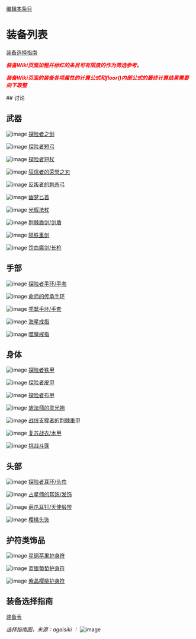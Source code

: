 [编辑本条目](https://github.com/GuguTown/Wiki/edit/main/equip/index.md)
# 装备列表
[装备选择指南](#装备选择指南)
<p><font color="#FF0000"><b><i>装备Wiki页面加粗并标红的条目可有限度的作为筛选参考。</i></b></font></p>
<p><font color="#FF0000"><b><i>装备Wiki页面的装备各项属性的计算公式和floor()内部公式的最终计算结果需要向下取整</i></b></font></p>
## 讨论
<script  src="https://utteranc.es/client.js" repo="GuguTown/Discuss" issue-term="pathname" theme="github-light" crossorigin="anonymous" async></script>

## 武器
![image](https://user-images.githubusercontent.com/35645329/193943455-16c3300f-0995-47fb-bad3-b97333d3ebf8.png) [探险者之剑](探险者之剑.md)   

![image](https://user-images.githubusercontent.com/35645329/193943534-eec9128e-3336-4322-9a8e-8cbc9bb51682.png) [探险者短弓](探险者短弓.md)   

![image](https://user-images.githubusercontent.com/35645329/193943792-998524c6-1018-489c-a598-42b8fb97067a.png) [探险者短杖](探险者短杖.md)   

![image](https://user-images.githubusercontent.com/35645329/193961508-6b9ac419-9dc4-495c-af71-93fb6a6d9a75.png) [狂信者的荣誉之刃](狂信者的荣誉之刃.md)   

![image](https://user-images.githubusercontent.com/35645329/193961676-9c5e806e-2077-44bb-b54e-7029998eba46.png) [反叛者的刺杀弓](反叛者的刺杀弓.md)    

![image](https://user-images.githubusercontent.com/35645329/193961859-0ba2de37-7ca2-4aeb-b286-aacc400d3e4b.png) [幽梦匕首](幽梦匕首.md)    

![image](https://user-images.githubusercontent.com/35645329/193962047-d4b1109c-60df-425b-8828-608205c59de7.png) [光辉法杖](光辉法杖.md)     

![image](https://user-images.githubusercontent.com/35645329/193962152-8ba435a3-e814-43c5-9561-94597cf08075.png) [荆棘盾剑/剑盾](荆棘盾剑.md)    

![image](https://user-images.githubusercontent.com/35645329/193962270-9058a005-bdea-45fe-b21b-998bdd140792.png) [陨铁重剑](陨铁重剑.md)    

![image](https://user-images.githubusercontent.com/35645329/193962396-d0351d78-1fda-49cc-93cb-d746695ab6c4.png) [饮血魔剑/长枪](饮血魔剑.md)    

## 手部

![image](https://user-images.githubusercontent.com/35645329/193943814-c867c104-2543-4894-9dbd-f6944795860c.png) [探险者手环/手套](探险者手环.md)   

![image](https://user-images.githubusercontent.com/35645329/193947029-22378c7a-1c91-4e86-88cc-a8b142901086.png) [命师的传承手环](命师的传承手环.md)    

![image](https://user-images.githubusercontent.com/35645329/193947095-aa80f453-3ec1-4734-b3f9-975ca555a604.png) [秃鹫手环/手套](秃鹫手环.md)    

![image](https://user-images.githubusercontent.com/35645329/193947361-1c9e4475-7eee-4efe-ac5f-9d999a3e2008.png) [海星戒指](海星戒指.md)    

![image](https://user-images.githubusercontent.com/35645329/193947407-cdc6cb47-564a-43a7-9676-dd866820aa66.png) [噬魔戒指](噬魔戒指.md)   

## 身体

![image](https://user-images.githubusercontent.com/35645329/193943906-8a3b2c16-6e0f-43ec-a893-734cb3405109.png) [探险者铁甲](探险者铁甲.md)   

![image](https://user-images.githubusercontent.com/35645329/193943924-6a3da4a1-428e-4038-aa34-a6964a70f174.png) [探险者皮甲](探险者皮甲.md)   

![image](https://user-images.githubusercontent.com/35645329/193943853-bb06aadc-ce40-4e1d-a45b-256a0abb1a05.png) [探险者布甲](探险者布甲.md)   

![image](https://user-images.githubusercontent.com/35645329/193944192-29cdd432-49fe-4cc5-9810-8d4ece82ac87.png) [旅法师的灵光袍](旅法师的灵光袍.md)     

![image](https://user-images.githubusercontent.com/35645329/193945636-cb855436-2d01-4378-8476-4ffc861402bf.png) [战线支撑者的荆棘重甲](战线支撑者的荆棘重甲.md)    

![image](https://user-images.githubusercontent.com/35645329/193946310-ea439873-51d2-4f2e-9d09-1fb4df795ee3.png) [复苏战衣/木甲](复苏战衣.md)    

![image](https://user-images.githubusercontent.com/35645329/193946338-565fd6e6-ccc3-493e-a226-ebbbfe56dcee.png) [挑战斗篷](挑战斗篷.md)    

## 头部

![image](https://user-images.githubusercontent.com/35645329/193944087-f7b279fd-0c47-4697-9d48-8b45bc253dae.png) [探险者耳环/头巾](探险者耳环.md)    
 
![image](https://user-images.githubusercontent.com/35645329/193962562-baada598-5a16-49e8-84ef-6e0950874a58.png) [占星师的耳饰/发饰](占星师的耳饰.md)    

![image](https://user-images.githubusercontent.com/35645329/193962529-ddeb0ffc-4f88-47c3-b021-2b0167beb1cf.png) [萌爪耳钉/天使缎带](萌爪耳钉.md)     

![image](https://user-images.githubusercontent.com/35645329/193962583-2f338af2-eab7-463a-8e0d-fd31866c88a6.png) [樱桃头饰](樱桃头饰.md)    

## 护符类饰品

![image](https://user-images.githubusercontent.com/35645329/193962936-85ef6c41-9390-4455-ab14-3b9a17edea54.png) [星铜苹果护身符](苹果.md)    

![image](https://user-images.githubusercontent.com/35645329/193962912-ff629c42-4cac-4b4c-a5d8-48d7909c56f1.png) [蓝银葡萄护身符](葡萄.md)    

![image](https://user-images.githubusercontent.com/35645329/193962982-5d91125a-9fd3-4376-8a4c-8c3a7a388253.png) [紫晶樱桃护身符](樱桃.md)    

## 装备选择指南
[装备表](https://hazukikaguya-my.sharepoint.com/:x:/g/personal/hazukikaguya_office_inari_site/EfbRJ5KtOspKjfnbAjkT_0EBS9YAcHEh68-6XLvtCL5PoA?e=LusGP9)    

*选择指南图，来源：agaisiki ：*
![image](https://user-images.githubusercontent.com/35645329/193932557-2fdb20b6-55e2-47dc-96b2-4d37fdb03615.png)
 
<div id="gitalk-container"></div>
